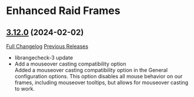 # Enhanced Raid Frames

## [3.12.0](https://github.com/brittyazel/EnhancedRaidFrames/tree/3.12.0) (2024-02-02)
[Full Changelog](https://github.com/brittyazel/EnhancedRaidFrames/compare/3.11.2...3.12.0) [Previous Releases](https://github.com/brittyazel/EnhancedRaidFrames/releases)

- librangecheck-3 update  
- Add a mouseover casting compatibility option  
    Added a mouseover casting compatibility option in the General configuration options. This option disables all mouse behavior on our frames, including mouseover tooltips, but allows for mouseover casting to work.  
